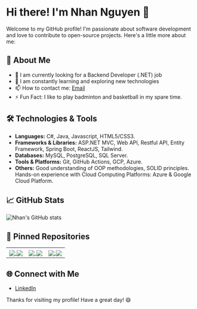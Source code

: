 # Hi there! I'm Nhan Nguyen 👋

Welcome to my GitHub profile! I'm passionate about software development and love to contribute to open-source projects. Here's a little more about me:

## 🚀 About Me

- 🔭 I am currently looking for a Backend Developer (.NET) job
- 🌱 I am constantly learning and exploring new technologies
- 📫 How to contact me: [Email](mailto:nhannq200@gmail.com)
- ⚡ Fun Fact: I like to play badminton and basketball in my spare time.

## 🛠️ Technologies & Tools

- **Languages:** C#, Java, Javascript, HTML5/CSS3.
- **Frameworks & Libraries:** ASP.NET MVC, Web API, Restful API, Entity Framework, Spring Boot, ReactJS, Tailwind.
- **Databases:** MySQL, PostgreSQL, SQL Server.
- **Tools & Platforms:** Git, GitHub Actions, GCP, Azure.
- **Others:** Good understanding of OOP methodologies, SOLID principles.
              Hands-on experience with Cloud Computing Platforms: Azure & Google Cloud Platform. 

## 📈 GitHub Stats

![Nhan's GitHub stats](https://github-readme-stats.vercel.app/api?username=NhanNguyen8080&show_icons=true&theme=radical)

## 📌 Pinned Repositories

<table>
  <tr>
    <td valign="top">
      <a href="https://github.com/NhanNguyen8080/BadmintonSocialNetwork">
        <img align="center" src="https://github-readme-stats.vercel.app/api/pin/?username=NhanNguyen8080&repo=BadmintonSocialNetwork&theme=radical" />
      </a>
      <a href="https://github.com/NhanNguyen8080/capstone-project">
        <img align="center" src="https://github-readme-stats.vercel.app/api/pin/?username=NhanNguyen8080&repo=capstone-project&theme=radical" />
      </a>
    </td>
    <td valign="top">
      <a href="https://github.com/NhanNguyen8080/capstone-project-employee">
        <img align="center" src="https://github-readme-stats.vercel.app/api/pin/?username=NhanNguyen8080&repo=capstone-project-employee&theme=radical" />
      </a>
      <a href="https://github.com/NhanNguyen8080/BadmintonBookingSystemFE">
        <img align="center" src="https://github-readme-stats.vercel.app/api/pin/?username=NhanNguyen8080&repo=BadmintonBookingSystemFE&theme=radical" />
      </a>
    </td>
    <td valign="top">
      <a href="https://github.com/NhanNguyen8080/PRN221_BookPaymentByCamera">
        <img align="center" src="https://github-readme-stats.vercel.app/api/pin/?username=NhanNguyen8080&repo=PRN221_BookPaymentByCamera&theme=radical" />
      </a>
      <a href="https://github.com/NhanNguyen8080/Project_SWP391_SuViet_G7">
        <img align="center" src="https://github-readme-stats.vercel.app/api/pin/?username=NhanNguyen8080&repo=Project_SWP391_SuViet_G7&theme=radical" />
      </a>
    </td>
  </tr>
</table>

## 🌐 Connect with Me

- [LinkedIn](https://www.linkedin.com/in/nh%C3%A2n-nguy%E1%BB%85n-04b109305)

Thanks for visiting my profile! Have a great day! 😄
